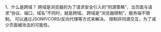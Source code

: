 1、什么是跨域？
跨域是浏览器的为了请求安全引入的“同源策略”，当页面与请求“协议、端口，域名”不同时，就是跨域。
跨域是“浏览器限制”，服务端不限制。
可以通过JSONP/CORS/反向代理等方式来解决。
限制非同源交互，为了减少页面被攻击的可能性。